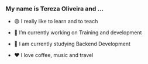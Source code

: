 ### My name is Tereza Oliveira and ...

- 😄 I really like to learn and to teach

- 🔭 I’m currently working on Training and development

- 💬 I am currently studying Backend Development

- ❤️ I love coffee, music and travel

<!--
**Tereza25/Tereza25** is a ✨ _special_ ✨ repository because its `README.md` (this file) appears on your GitHub profile.

Here are some ideas to get you started:

- 🔭 I’m currently working on ...
- 🌱 I’m currently learning ...
- 👯 I’m looking to collaborate on ...
- 🤔 I’m looking for help with ...
- 💬 Ask me about ...
- 📫 How to reach me: ...
- 😄 Pronouns: ...
- ⚡ Fun fact: ...
-->
